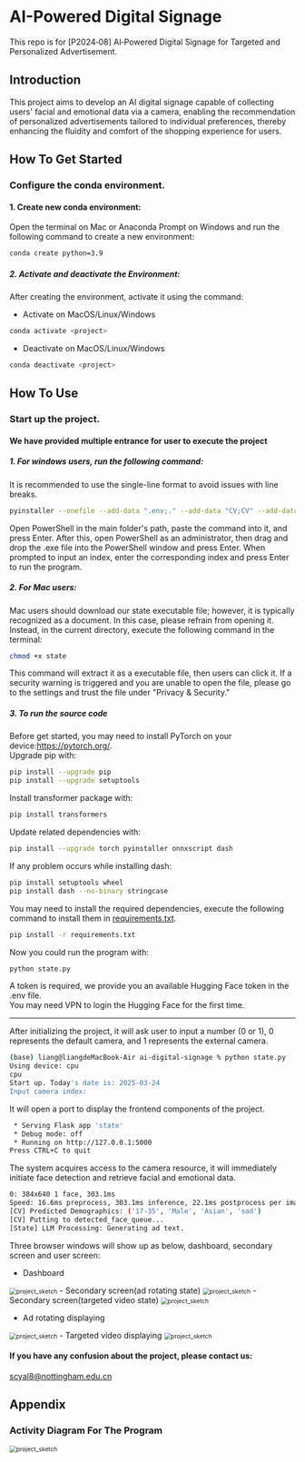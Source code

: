 # AI-Powered Digital Signage
This repo is for [P2024‑08] AI‑Powered Digital Signage for Targeted and Personalized Advertisement.

## Introduction
This project aims to develop an AI digital signage capable of collecting users' facial and emotional data via a camera, enabling the recommendation of personalized advertisements tailored to individual preferences, thereby enhancing the fluidity and comfort of the shopping experience for users.

## How To Get Started
###  Configure the conda environment.
#### 1. Create new conda environment: 
Open the terminal on Mac or Anaconda Prompt on Windows and run the following command to create a new environment: 
```bash
conda create python=3.9
```
 ##### 2. Activate and deactivate the Environment:

 After creating the environment, activate it using the command:
 - Activate on MacOS/Linux/Windows
 ```bash
conda activate <project>
```
- Deactivate on MacOS/Linux/Windows
 ```bash
conda deactivate <project>
```
## How To Use
### Start up the project.
#### We have provided multiple entrance for user to execute the project
##### 1. For windows users, run the following command:
It is recommended to use the single-line format to avoid issues with line breaks.
 ```bash
pyinstaller --onefile --add-data ".env;." --add-data "CV;CV" --add-data "static\Videos;static\Videos" --add-data "data_integration\templates;data_integration\templates" --add-data "static;static" --add-data "advertisements.db;." state.py
```
Open PowerShell in the main folder's path, paste the command into it, and press Enter.
After this, open PowerShell as an administrator, then drag and drop the .exe file into the PowerShell window and press Enter.
When prompted to input an index, enter the corresponding index and press Enter to run the program.
##### 2. For Mac users:
Mac users should download our state executable file; however, it is typically recognized as a document. In this case, please refrain from opening it. Instead, in the current directory, execute the following command in the terminal:
 ```bash
chmod +x state
```
This command will extract it as a executable file, then users can click it. If a security warning is triggered and you are unable to open the file, please go to the settings and trust the file under "Privacy \& Security."  
##### 3. To run the source code
Before get started, you may need to install PyTorch on your device:https://pytorch.org/.    
Upgrade pip with:   
 ```bash
pip install --upgrade pip
pip install --upgrade setuptools
```
Install transformer package with:
```bash
pip install transformers
```
Update related dependencies with:
```bash
pip install --upgrade torch pyinstaller onnxscript dash
```
If any problem occurs while installing dash:
```bash
pip install setuptools wheel
pip install dash --no-binary stringcase
```
You may need to install the required dependencies, execute the following command to install them in [requirements.txt](requirements.txt).
```bash
pip install -r requirements.txt
```
Now you could run the program with:
```bash
python state.py
```
A token is required, we provide you an available Hugging Face token in the .env file.   
You may need VPN to login the Hugging Face for the first time.
***
After initializing the project, it will ask user to input a number (0 or 1), 0 represents the default camera, and 1 represents the external camera.
```bash
(base) liang@liangdeMacBook-Air ai-digital-signage % python state.py 
Using device: cpu
cpu
Start up. Today's date is: 2025-03-24
Input camera index: 
```
It will open a port to display the frontend components of the project.
```bash
 * Serving Flask app 'state'
 * Debug mode: off
 * Running on http://127.0.0.1:5000
Press CTRL+C to quit
```
 The system acquires access to the camera resource, it will immediately initiate face detection and retrieve facial and emotional data.
```bash
0: 384x640 1 face, 303.1ms
Speed: 16.6ms preprocess, 303.1ms inference, 22.1ms postprocess per image at shape (1, 3, 384, 640)
[CV] Predicted Demographics: ('17-35', 'Male', 'Asian', 'sad')
[CV] Putting to detected_face_queue...
[State] LLM Processing: Generating ad text.
```
Three browser windows will show up as below, dashboard, secondary screen and user screen:
- Dashboard
<img src="./images/dashboard4.png" alt="project_sketch" style="zoom:75%;" />
- Secondary screen(ad rotating state)
<img src="./images/second2.png" alt="project_sketch" style="zoom:75%;" />
- Secondary screen(targeted video state)
<img src="./images/second.png" alt="project_sketch" style="zoom:75%;" />

- Ad rotating displaying
<img src="./images/ad2.jpg" alt="project_sketch" style="zoom:75%;" />
- Targeted video displaying
<img src="./images/target.jpeg" alt="project_sketch" style="zoom:75%;" />

#### If you have any confusion about the project, please contact us:
scyal8@nottingham.edu.cn

## Appendix
### Activity Diagram For The Program
<img src="./images/project_sketch.png" alt="project_sketch" style="zoom:75%;" />